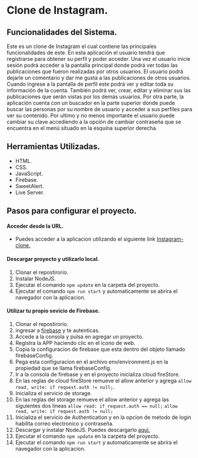 # Clone de Instagram.

## Funcionalidades del Sistema.
Este es un clone de Instagram el cual contiene las principales funcionalidades de este. En esta aplicación el usuario tendrá que registrarse para obtener su perfil y poder acceder. Una vez el usuario inicie sesión podrá acceder a la pantalla principal donde podrá ver todas las publicaciones que fueron realizadas por otros usuarios. El usuario podrá dejarle un comentario y dar me gusta a las publicaciones de otros usuarios. Cuando ingrese a la pantalla de perfil este podrá ver y editar toda su información de la cuenta. También podrá ver, crear, editar y eliminar sus las publicaciones que serán vistas por los demás usuarios. Por otra parte, la aplicación cuenta con un buscador en la parte superior donde puede buscar las personas por su nombre de usuario y acceder a sus perfiles para ver su contenido. Por ultimo y no menos importante el usuario puede cambiar su clave accediendo a la opción de cambiar contraseña que se encuentra en el menú situado en la esquina superior derecha.

## Herramientas Utilizadas.
- HTML.
- CSS.
- JavaScript.
- Firebase.
- SweetAlert.
- Live Server.

## Pasos para configurar el proyecto.

#### Acceder desde la URL.
- Puedes acceder a la aplicacion utilizando el siguiente link [Instagram-clone.](https://neshgogo.github.io/instagram-clone/)

#### Descargar proyecto y utilizarlo local.
1. Clonar el repostirorio.
2. Instalar NodeJS.
3. Ejecutar el comando `npm update` en la carpeta del proyecto.
4. Ejecutar el comando `npm run start` y automaticamente se abrira el navegador con la aplicacion.

#### Utilizar tu propio sevicio de Firebase.
1. Clonar el repostirorio.
2. ingresar a [firebase](https://firebase.google.com/) y te autenticas.
3. Accede a la consola y pulsa en agregar un proyecto.
4. Registra la APP haciendo clic en el icono de web.
5. Copia la configuracion de firebase que esta dentro del objeto llamado firebaseConfig.
6. Pega esta configuracion en el archivo env/environment.js en la propiedad que se llama firebaseConfig.
7. Ir a la consola de firebase y en el proyecto inicializa cloud fireStore.
8. En las reglas de cloud fireStore remueve el allow anterior y agrega `allow read, write: if request.auth != null;`.
9. Inicializa el servicio de storage.
10. En las reglas del storage remueve el allow anterior y agrega las siguientes dos lineas `allow read: if request.auth == null;` `allow read, write: if request.auth != null;`
11. Inicializa el servicio de Authentication y en la opcion de metodo de login habilita correo electronico y contraseña.
12. Descargar y instalar NodeJS. Puedes descargarlo [aqui.](https://nodejs.org/es/)
13. Ejecutar el comando `npm update` en la carpeta del proyecto.
14. Ejecutar el comando `npm run start` y automaticamente se abrira el navegador con la aplicacion.
